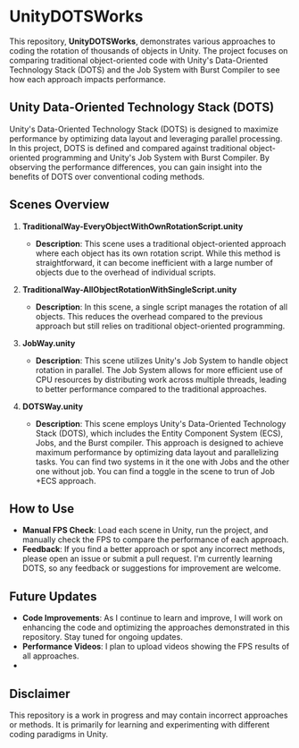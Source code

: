 # UnityDOTSWorks

This repository, **UnityDOTSWorks**, demonstrates various approaches to coding the rotation of thousands of objects in Unity. The project focuses on comparing traditional object-oriented code with Unity's Data-Oriented Technology Stack (DOTS) and the Job System with Burst Compiler to see how each approach impacts performance.

## Unity Data-Oriented Technology Stack (DOTS)

Unity's Data-Oriented Technology Stack (DOTS) is designed to maximize performance by optimizing data layout and leveraging parallel processing. In this project, DOTS is defined and compared against traditional object-oriented programming and Unity's Job System with Burst Compiler. By observing the performance differences, you can gain insight into the benefits of DOTS over conventional coding methods.

## Scenes Overview

1. **TraditionalWay-EveryObjectWithOwnRotationScript.unity**
   - **Description**: This scene uses a traditional object-oriented approach where each object has its own rotation script. While this method is straightforward, it can become inefficient with a large number of objects due to the overhead of individual scripts.

2. **TraditionalWay-AllObjectRotationWithSingleScript.unity**
   - **Description**: In this scene, a single script manages the rotation of all objects. This reduces the overhead compared to the previous approach but still relies on traditional object-oriented programming.

3. **JobWay.unity**
   - **Description**: This scene utilizes Unity's Job System to handle object rotation in parallel. The Job System allows for more efficient use of CPU resources by distributing work across multiple threads, leading to better performance compared to the traditional approaches.

4. **DOTSWay.unity**
   - **Description**: This scene employs Unity's Data-Oriented Technology Stack (DOTS), which includes the Entity Component System (ECS), Jobs, and the Burst compiler. This approach is designed to achieve maximum performance by optimizing data layout and parallelizing tasks. You can find two systems in it the one with Jobs and the other one without job. You can find a toggle in the scene to trun of Job +ECS approach.

## How to Use

- **Manual FPS Check**: Load each scene in Unity, run the project, and manually check the FPS to compare the performance of each approach.
- **Feedback**: If you find a better approach or spot any incorrect methods, please open an issue or submit a pull request. I'm currently learning DOTS, so any feedback or suggestions for improvement are welcome.

## Future Updates

- **Code Improvements**: As I continue to learn and improve, I will work on enhancing the code and optimizing the approaches demonstrated in this repository. Stay tuned for ongoing updates.
- **Performance Videos**: I plan to upload videos showing the FPS results of all approaches.
- 
## Disclaimer

This repository is a work in progress and may contain incorrect approaches or methods. It is primarily for learning and experimenting with different coding paradigms in Unity.
